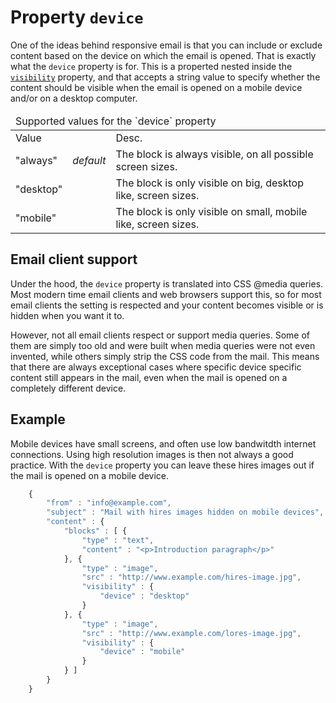 # Property `device`

One of the ideas behind responsive email is that you can include or exclude 
content based on the device on which the email is opened. That is exactly
what the `device` property is for. This is a properted nested inside the
<a href="/support/json/property-visibility">`visibility`</a> property, and
that accepts a string value to specify whether the content should be
visible when the email is opened on a mobile device and/or on a desktop computer.


<table class="info">
    <thead>
        <tr>
            <td colspan="3">Supported values for the `device` property</td>
        </tr>
    </thead>
    <tbody>
        <tr class="thead">
            <td>Value</td>
            <td>&nbsp;</td>
            <td>Desc.</td>
        </tr>
        <tr>
            <td>"always"</td>
            <td><em>default</em></td>
            <td>The block is always visible, on all possible screen sizes.</td>
        </tr>
        <tr>
            <td>"desktop"</td>
            <td></td>
            <td>The block is only visible on big, desktop like, screen sizes.</td>
        </tr>
        <tr>
            <td>"mobile"</td>
            <td></td>
            <td>The block is only visible on small, mobile like, screen sizes.</td>
        </tr>
    </tbody>
</table>


## Email client support

Under the hood, the `device` property is translated into CSS @media queries.
Most modern time email clients and web browsers support this, so for most
email clients the setting is respected and your content becomes visible
or is hidden when you want it to.

However, not all email clients respect or support media queries. Some of
them are simply too old and were built when media queries were not even
invented, while others simply strip the CSS code from the mail. This means
that there are always exceptional cases where specific device specific
content still appears in the mail, even when the mail is opened on a
completely different device.


## Example

Mobile devices have small screens, and often use low bandwitdth internet 
connections. Using high resolution images is then not always a good
practice. With the `device` property you can leave these hires images
out if the mail is opened on a mobile device.
````javascript
    {
        "from" : "info@example.com",
        "subject" : "Mail with hires images hidden on mobile devices",
        "content" : {
            "blocks" : [ {
                "type" : "text",
                "content" : "<p>Introduction paragraph</p>"
            }, {
                "type" : "image",
                "src" : "http://www.example.com/hires-image.jpg",
                "visibility" : {
                    "device" : "desktop"
                }
            }, {
                "type" : "image",
                "src" : "http://www.example.com/lores-image.jpg",
                "visibility" : {
                    "device" : "mobile"
                }
            } ]
        }
    }
````
